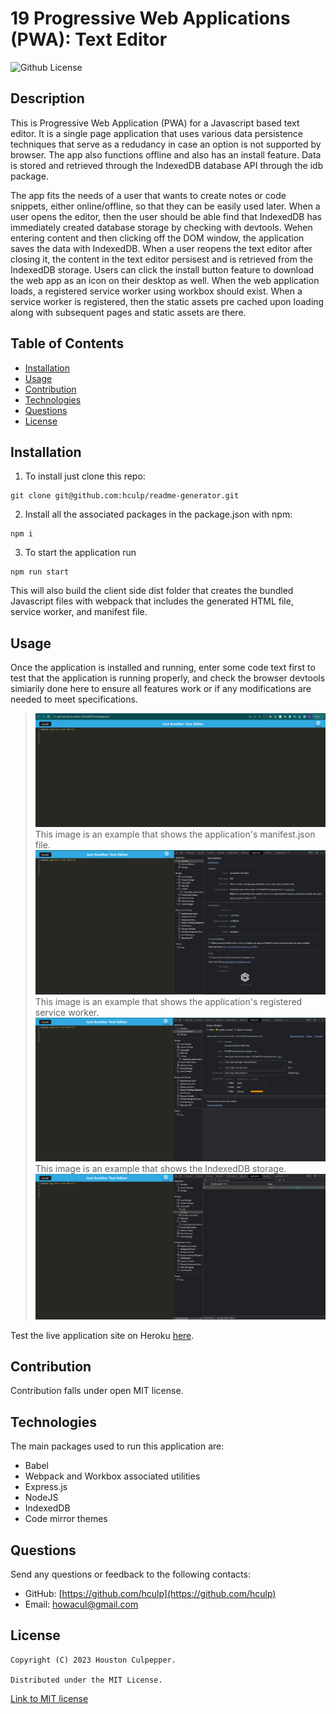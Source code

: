 # 19 Progressive Web Applications (PWA): Text Editor

![Github License](https://img.shields.io/badge/license-MIT-brightgreen)

## Description

This is Progressive Web Application (PWA) for a Javascript based text editor. It is a single page application that uses various data persistence techniques that serve as a redudancy in case an option is not supported by browser.
The app also functions offline and also has an install feature. Data is stored and retrieved through the IndexedDB database API through the idb package.

The app fits the needs of a user that wants to create notes or code snippets, either online/offline, so that they can be easily used later. When a user opens the editor, then the user should be able find that IndexedDB has immediately created database storage by checking with devtools. Wehen entering content and then clicking off the DOM window, the application saves the data with IndexedDB. When a user reopens the text editor after closing it, the content in the text editor persisest and is retrieved from the IndexedDB storage. Users can click the install button feature to download the web app as an icon on their desktop as well. When the web application loads, a registered service worker using workbox should exist. When a service worker is registered, then the static assets pre cached upon loading along with subsequent pages and static assets are there.

## Table of Contents

- [Installation](#installation)
- [Usage](#usage)
- [Contribution](#contribution)
- [Technologies](#technologies)
- [Questions](#questions)
- [License](#license)

## Installation

1. To install just clone this repo:

```
git clone git@github.com:hculp/readme-generator.git
```

2. Install all the associated packages in the package.json with npm:

```
npm i
```

3. To start the application run

```
npm run start
```

This will also build the client side dist folder that creates the bundled Javascript files with webpack that includes the generated HTML file, service worker, and manifest file.

## Usage

Once the application is installed and running, enter some code text first to test that the application is running properly, and check the browser devtools simiarily done here to ensure all features work or if any modifications are needed to meet specifications.

> ![](./assets/images/PWA-JATE-test-text.png)
> This image is an example that shows the application's manifest.json file.
> ![](./assets/images/PWA-JATE-manifest-test.png)
> This image is an example that shows the application's registered service worker.
> ![](./assets/images/PWA-JATE-service-worker-test.png)
> This image is an example that shows the IndexedDB storage.
> ![](./assets/images/PWA-JATE-storage-test.png)

Test the live application site on Heroku [here](https://jate-note-service-worker-23337a467075.herokuapp.com/).

## Contribution

Contribution falls under open MIT license.

## Technologies

The main packages used to run this application are:

- Babel
- Webpack and Workbox associated utilities
- Express.js
- NodeJS
- IndexedDB
- Code mirror themes

## Questions

Send any questions or feedback to the following contacts:

- GitHub: [https://github.com/hculp](https://github.com/hculp)
- Email: [howacul@gmail.com](mailto:howacul@gmail.com)

## License

    Copyright (C) 2023 Houston Culpepper.

    Distributed under the MIT License.

[Link to MIT license](https://choosealicense.com/licenses/mit)
